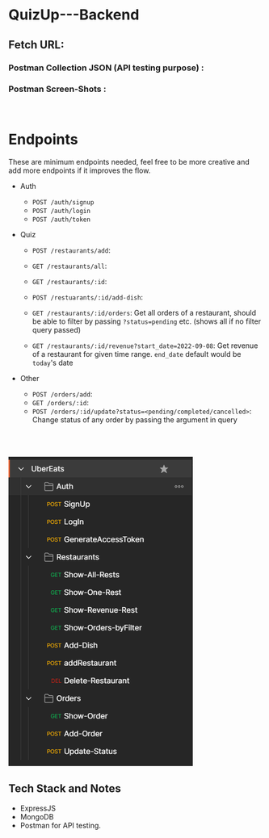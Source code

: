 # QuizUp---Backend
## Fetch URL: 
### Postman Collection JSON (API testing purpose) : 
### Postman Screen-Shots : 
<br>

# Endpoints

These are minimum endpoints needed, feel free to be more creative and add more endpoints if it improves the flow.
- Auth
  - `POST /auth/signup`  
  - `POST /auth/login`
  - `POST /auth/token`
  
- Quiz
  - `POST /restaurants/add`: 
  
  - `GET /restaurants/all`: 
  
  - `GET /restaurants/:id`: 
  
  - `POST /restuarants/:id/add-dish`: 
  
  - `GET /restaurants/:id/orders`: Get all orders of a restaurant, should be able to filter by passing `?status=pending` etc. (shows all if no filter query passed)
  
  - `GET /restaurants/:id/revenue?start_date=2022-09-08`: Get revenue of a restaurant for given time range. `end_date` default would be `today`'s date
  
- Other
  - `POST /orders/add`: 
  - `GET /orders/:id`: 
  - `POST /orders/:id/update?status=<pending/completed/cancelled>`: Change status of any order by passing the argument in query

  <br>
  <br>
  <br>
![all requests](https://github.com/AhindraD/UberEats-Backend/blob/master/images/allRequests.PNG?raw=true)
## Tech Stack and Notes
- ExpressJS
- MongoDB
- Postman for API testing.
